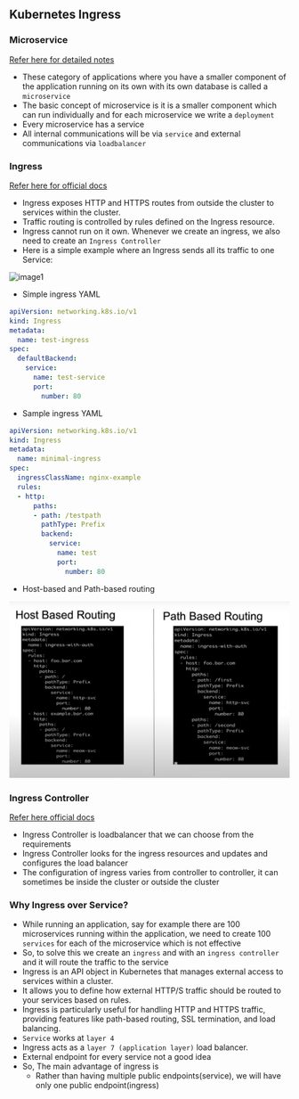 Kubernetes Ingress
-------------------

### Microservice

[Refer here for detailed notes](https://directdevops.blog/2023/12/31/devops-classroom-notes-31-dec-2023/)
 
* These category of applications where you have a smaller component of the application running on its own with its own database is called a `microservice`
* The basic concept of microservice is it is a smaller component which can run individually and for each microservice we write a `deployment`
* Every microservice has a service 
* All internal communications will be via `service` and external communications via `loadbalancer`

### Ingress

[Refer here for official docs](https://kubernetes.io/docs/concepts/services-networking/ingress/)

* Ingress exposes HTTP and HTTPS routes from outside the cluster to services within the cluster. 
* Traffic routing is controlled by rules defined on the Ingress resource.
* Ingress cannot run on it own. Whenever we create an ingress, we also need to create an `Ingress Controller`
* Here is a simple example where an Ingress sends all its traffic to one Service:

![image1](https://github.com/Nikhita-A/Learning-Journey/assets/148535211/83c84ff1-bd16-44c0-a541-0cb1d2791252)

* Simple ingress YAML

```yaml
apiVersion: networking.k8s.io/v1
kind: Ingress
metadata:
  name: test-ingress
spec:
  defaultBackend:
    service:
      name: test-service
      port:
        number: 80       
```

* Sample ingress YAML

```yaml
apiVersion: networking.k8s.io/v1
kind: Ingress
metadata:
  name: minimal-ingress
spec:
  ingressClassName: nginx-example
  rules:
  - http:
      paths:
      - path: /testpath
        pathType: Prefix
        backend:
          service:
            name: test
            port:
              number: 80
```
* Host-based and Path-based routing

![Ingress](Images/image3.png)

### Ingress Controller

[Refer here official docs](https://kubernetes.io/docs/concepts/services-networking/ingress-controllers/)

* Ingress Controller is loadbalancer that we can choose from the requirements
* Ingress Controller looks for the ingress resources and updates and configures the load balancer
* The configuration of ingress varies from controller to controller, it can sometimes be inside the cluster or outside the cluster

### Why Ingress over Service?

* While running an application, say for example there are 100 microservices running within the application, we need to create 100 `services` for each of the microservice which is not effective
* So, to solve this we create an `ingress` and with an `ingress controller` and it will route the traffic to the service
* Ingress is an API object in Kubernetes that manages external access to services within a cluster. 
* It allows you to define how external HTTP/S traffic should be routed to your services based on rules.
* Ingress is particularly useful for handling HTTP and HTTPS traffic, providing features like path-based routing, SSL termination, and load balancing.
* `Service` works at `layer 4` 
* Ingress acts as a `layer 7 (application layer)` load balancer.
* External endpoint for every service not a good idea
* So, The main advantage of ingress is 
    * Rather than having multiple public endpoints(service), we will have only one public endpoint(ingress)



